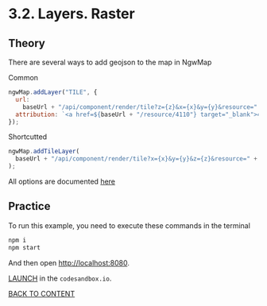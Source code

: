 # 3.2. Layers. Raster

## Theory

There are several ways to add geojson to the map in NgwMap

Common

```javascript
ngwMap.addLayer("TILE", {
  url:
    baseUrl + "/api/component/render/tile?z={z}&x={x}&y={y}&resource=" + 4111,
  attribution: `<a href=${baseUrl + "/resource/4110"} target="_blank">4111</a>`,
});
```

Shortcutted

```javascript
ngwMap.addTileLayer(
  baseUrl + "/api/component/render/tile?x={x}&y={y}&z={z}&resource=" + 4117
);
```

All options are documented [here](https://code-api.nextgis.com/interfaces/ngw_map.RasterAdapterOptions.html)

## Practice

To run this example, you need to execute these commands in the terminal

```bash
npm i
npm start
```

And then open [http://localhost:8080](http://localhost:8080).

[LAUNCH](https://githubbox.com/nextgis/ngf-tutorial/tree/master/tutorials/3_2_layers_raster) in the `codesandbox.io`.

[BACK TO CONTENT](../../README.md)
